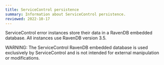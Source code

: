 ```yaml
---
title: ServiceControl persistence
summary: Information about ServiceControl persistence.
reviewed: 2022-10-17
---
```


ServiceControl error instances store their data in a RavenDB embedded database. All instances use RavenDB version 3.5.

WARNING: The ServiceControl RavenDB embedded database is used exclusively by ServiceControl and is not intended for external manipulation or modifications.
